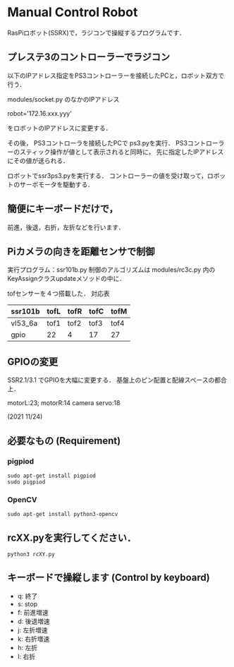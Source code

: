 # Manual Control Robot
RasPiロボット(SSRX)で，ラジコンで操縦するプログラムです．
## プレステ3のコントローラーでラジコン 
以下のIPアドレス指定をPS3コントローラーを接続したPCと，ロボット双方で行う．

modules/socket.py のなかのIPアドレス

robot='172.16.xxx.yyy'

をロボットのIPアドレスに変更する．

その後，
PS3コントローラを接続したPCで ps3.pyを実行．
PS3コントローラーのスティック操作が値として表示されると同時に，
先に指定したIPアドレスにその値が送られる．

ロボットでssr3ps3.pyを実行する．
コントローラーの値を受け取って，ロボットのサーボモータを駆動する．


## 簡便にキーボードだけで，
前進，後退，右折，左折などを行います．

## Piカメラの向きを距離センサで制御
実行プログラム：ssr101b.py 
制御のアルゴリズムは modules/rc3c.py 内のKeyAssignクラスupdateメソッドの中に．

tofセンサーを４つ搭載した．
対応表

|ssr101b |tofL | tofR | tofC | tofM |
---------|-----|------|------|------|
|vl53_6a |tof1 | tof2 | tof3 | tof4 |
|gpio    |22   |  4   | 17   |  27  |

## GPIOの変更
SSR2.1/3.1 でGPIOを大幅に変更する．
基盤上のピン配置と配線スペースの都合上．


motorL:23; motorR:14
camera servo:18

(2021 11/24)

## 必要なもの (Requirement)
### pigpiod
```
sudo apt-get install pigpiod
sudo pigpiod
```

### OpenCV
```
sudo apt-get install python3-opencv
```

## rcXX.pyを実行してください．
```
python3 rcXY.py
```

## キーボードで操縦します (Control by keyboard)

  - q: 終了
  - s: stop
  - f: 前進増速
  - d: 後退増速
  - j: 左折増速
  - k: 右折増速
  - h: 左折
  - l: 右折


